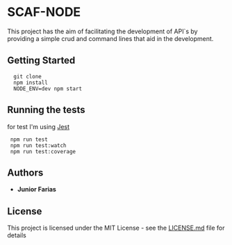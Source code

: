 # SCAF-NODE

This project has the aim of facilitating the development of API`s by providing a simple crud and command lines that aid in the development.

## Getting Started

```
  git clone
  npm install
  NODE_ENV=dev npm start
```

## Running the tests

for test I'm using [Jest](https://jestjs.io)

```
 npm run test
 npm run test:watch
 npm run test:coverage
```

## Authors

* **Junior Farias**

## License

This project is licensed under the MIT License - see the [LICENSE.md](LICENSE.md) file for details
